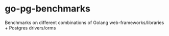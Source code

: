 # go-pg-benchmarks
Benchmarks on different combinations of Golang web-frameworks/libraries + Postgres drivers/orms
